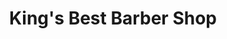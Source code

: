 ---
title: "King's Best Barber Shop"
url: /duncanville/kings-best-barber-shop/
shop: hairdresser
---